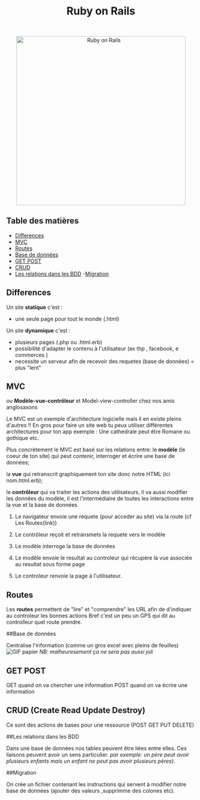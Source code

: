 <h1 align="center">Ruby on Rails </h1><br>
<p align="center">
	<img alt="Ruby on Rails" src="https://i.imgur.com/4mijNkg.jpg" width="450">
</p> 

## Table des matières
- [Differences](#differences)
- [MVC](#mvc)
- [Routes](#routes)
- [Base de données](#base-de-données)
- [GET POST](#get-post)
- [CRUD](#crud)
- [Les relations dans les BDD](#les-relations-dans-les-bdd)
-[Migration](#migration)


## Differences
 	
Un site **statique** c'est :
* une seule page pour tout le monde (.html)

Un site **dynamique** c'est :
* plusieurs pages (.php ou .html.erb)
* possibilité d'adapter le contenu à l'utilisateur (ex thp , facebook, e commerces )
* necessite un serveur afin de recevoir des requetes (base de données) = plus "lent"

## MVC 

ou **Modèle-vue-contrôleur** et Model-view-controller chez nos amis anglosaxons

Le MVC est un exemple d'architecture logicielle mais il en existe pleins d'autres !! En gros pour faire un site web tu peux utiliser différentes architectures pour ton app
exemple : Une cathedrale peut être Romane ou gothique etc. 

Plus concrètement le MVC est basé sur les relations entre: 
le **modèle** (le coeur de ton site) qui peut contenir, interroger et écrire une base de données;

la **vue** qui retranscrit graphiquement ton site donc notre HTML (ici nom.html.erb);

le **contrôleur** qui va traiter les actions des utilisateurs, il va aussi modifier les données du modèle, il est l'intermédiaire de toutes les interactions entre la vue et la base de données
	
1. Le navigateur envoie une requete (pour acceder au site) via la route (cf Les Routes(link))
	
2. Le contrôleur reçoit et retransmets la requete vers le modèle

3. Le modèle interroge la base de données

4. Le modèle envoie le resultat au controleur qui récupère la vue associée au resultat sous forme page
	
5. Le controleur renvoie la page à l'utilisateur.


## Routes 

Les **routes** permettent de "lire" et "comprendre" les URL
afin de d'indiquer au controleur les bonnes actions
Bref c'est un peu un GPS qui dit au controlleur quel route prendre. 


##Base de données 

Centralise l'information (comme un gros excel avec pleins de feuilles)
<img alt ="GIF papier" src="https://media.giphy.com/media/I77zvnnh76jug/giphy.gif">
*NB: malheuresement ça ne sera pas aussi joli*


## GET POST 

GET quand on va chercher une information
POST quand on va écrire une information


## CRUD (Create Read Update Destroy)

Ce sont des actions de bases pour une ressource (POST GET PUT DELETE)


##Les relations dans les BDD

Dans une base de données nos tables peuvent être liées entre elles. Ces liaisons peuvent avoir un sens particulier.
	*par exemple: un père peut avoir plusieurs enfants mais un enfant ne peut pas avoir plusieurs pères)*.


##Migration 

On crée un fichier contenant les instructions qui servent à modifier notre base de données (ajouter des valeurs ,supprimme des colones etc).


